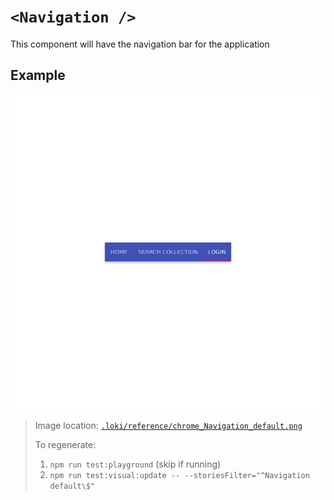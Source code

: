 # `<Navigation />`

This component will have the navigation bar for the application

## Example

![Navigation](../../../.loki/reference/chrome_Navigation_default.png)

> Image location: [`.loki/reference/chrome_Navigation_default.png`](../../../.loki/reference/chrome_Navigation_default.png)
>
> To regenerate:
>
> 1. `npm run test:playground` (skip if running)
> 1. `npm run test:visual:update -- --storiesFilter="^Navigation default\$"`

